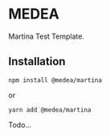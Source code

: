 # MEDEA
Martina Test Template.

## Installation
```
npm install @medea/martina
```
or
```
yarn add @medea/martina
```

Todo...
